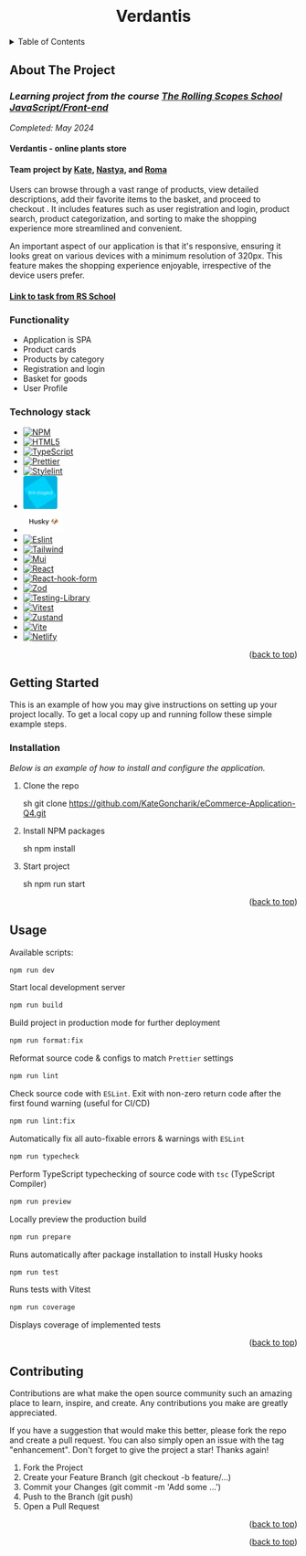 <a name="readme-top"></a>

<!-- PROJECT LOGO -->
<br />
<div align="center">

  <h1 align="center">Verdantis</h1>

</div>

<!-- TABLE OF CONTENTS -->
<details>
  <summary>Table of Contents</summary>
  <ol>
    <li>
      <a href="#about-the-project">About The Project</a>
      <ul>
        <li><a href="#technology-stack">Technology stack</a></li>
      </ul>
    </li>
    <li>
      <a href="#getting-started">Getting Started</a>
      <ul>
       <li><a href="#installation">Installation</a></li>
      </ul>
    </li>
    <li><a href="#usage">Usage</a></li>
    <li><a href="#contributing">Contributing</a></li>
  </ol>
</details>

<!-- ABOUT THE PROJECT -->

## About The Project

### _Learning project from the course [The Rolling Scopes School JavaScript/Front-end](https://rs.school/js/)_

_Completed: May 2024_

#### Verdantis - online plants store

#### Team project by [Kate](https://github.com/KateGoncharik), [Nastya](https://github.com/Mideli37), and [Roma](https://github.com/RamanKandratchyk)

Users can browse through a vast range of products, view detailed descriptions, add their favorite items to the basket, and proceed to checkout . It includes features such as user registration and login, product search, product categorization, and sorting to make the shopping experience more streamlined and convenient.

An important aspect of our application is that it's responsive, ensuring it looks great on various devices with a minimum resolution of 320px. This feature makes the shopping experience enjoyable, irrespective of the device users prefer.

#### [Link to task from RS School](https://github.com/rolling-scopes-school/tasks/blob/master/tasks/eCommerce-Application)

### Functionality

- Application is SPA
- Product cards
- Products by category
- Registration and login
- Basket for goods
- User Profile

### Technology stack

- [![NPM][NPM]][NPM-url]
- [![HTML5][HTML5]][HTML5-url]
- [![TypeScript][TypeScript]][TypeScript-url]
- [![Prettier][Prettier]][Prettier-url]
- [![Stylelint][Stylelint]][Stylelint-url]
- [![Lint-staged][Lint-staged]][Lint-staged-url]
- [![Husky][Husky]][Husky-url]
- [![Eslint][Eslint]][Eslint-url]
- [![Tailwind][Tailwind]][Tailwind-url]
- [![Mui][Mui]][Mui-url]
- [![React][React]][React-url]
- [![React-hook-form][React-hook-form]][React-hook-form-url]
- [![Zod][Zod]][Zod-url]
- [![Testing-Library][Testing-Library]][Testing-Library-url]
- [![Vitest][Vitest]][Vitest-url]
- [![Zustand][Zustand]][Zustand-url]
- [![Vite][Vite]][Vite-url]
- [![Netlify][Netlify]][Netlify-url]

<p align="right">(<a href="#readme-top">back to top</a>)</p>

<!-- GETTING STARTED -->

## Getting Started

This is an example of how you may give instructions on setting up your project locally.
To get a local copy up and running follow these simple example steps.

### Installation

_Below is an example of how to install and configure the application._

1. Clone the repo

   sh
   git clone <https://github.com/KateGoncharik/eCommerce-Application-Q4.git>

2. Install NPM packages

   sh
   npm install

3. Start project

   sh
   npm run start

<p align="right">(<a href="#readme-top">back to top</a>)</p>

<!-- USAGE EXAMPLES -->

## Usage

Available scripts:

```sh
npm run dev
```

Start local development server

```sh
npm run build
```

Build project in production mode for further deployment

```sh
npm run format:fix
```

Reformat source code & configs to match `Prettier` settings

```sh
npm run lint
```

Check source code with `ESLint`. Exit with non-zero return code after the first found warning (useful for CI/CD)

```sh
npm run lint:fix
```

Automatically fix all auto-fixable errors & warnings with `ESLint`

```sh
npm run typecheck
```

Perform TypeScript typechecking of source code with `tsc` (TypeScript Compiler)

```sh
npm run preview
```

Locally preview the production build

```sh
npm run prepare
```

Runs automatically after package installation to install Husky hooks

```sh
npm run test
```

Runs tests with Vitest

```sh
npm run coverage
```

Displays coverage of implemented tests

<p align="right">(<a href="#readme-top">back to top</a>)</p>

<!-- CONTRIBUTING -->

## Contributing

Contributions are what make the open source community such an amazing place to learn, inspire, and create. Any contributions you make are greatly appreciated.

If you have a suggestion that would make this better, please fork the repo and create a pull request. You can also simply open an issue with the tag "enhancement".
Don't forget to give the project a star! Thanks again!

1. Fork the Project
2. Create your Feature Branch (git checkout -b feature/...)
3. Commit your Changes (git commit -m 'Add some ...')
4. Push to the Branch (git push)
5. Open a Pull Request

<p align="right">(<a href="#readme-top">back to top</a>)</p>

<!-- MARKDOWN LINKS & IMAGES -->
<!-- https://www.markdownguide.org/basic-syntax/#reference-style-links -->

[NPM]: https://img.shields.io/badge/NPM-%23CB3837.svg?style=for-the-badge&logo=npm&logoColor=white
[NPM-url]: https://www.npmjs.com
[HTML5]: https://img.shields.io/badge/html5-%23E34F26.svg?style=for-the-badge&logo=html5&logoColor=white
[HTML5-url]: https://html.com/html5/
[TypeScript]: https://img.shields.io/badge/typescript-%23007ACC.svg?style=for-the-badge&logo=typescript&logoColor=white
[TypeScript-url]: https://www.typescriptlang.org
[React]: https://img.shields.io/badge/React-20232A?style=for-the-badge&logo=react&logoColor=61DAFB
[React-url]: https://https://react.dev/
[Tailwind]: https://img.shields.io/badge/Tailwind_CSS-38B2AC?style=for-the-badge&logo=tailwind-css&logoColor=white
[Tailwind-url]: https://img.shields.io/badge/
[Vite]: https://img.shields.io/badge/Vite-B73BFE?style=for-the-badge&logo=vite&logoColor=FFD62E
[Vite-url]: https://vitejs.dev/
[Mui]: https://img.shields.io/badge/Material%20UI-007FFF?style=for-the-badge&logo=mui&logoColor=white
[Mui-url]: https://mui.com/
[React-Hook-Form]: https://img.shields.io/badge/React%20Hook%20Form-%23EC5990.svg?style=for-the-badge&logo=reacthookform&logoColor=white
[React-hook-form-url]: https://react-hook-form.com/
[Netlify]: https://img.shields.io/badge/netlify-%23000000.svg?style=for-the-badge&logo=netlify&logoColor=#00C7B7
[Netlify-url]: https://www.netlify.com/
[Testing-Library]: https://img.shields.io/badge/-TestingLibrary-%23E33332?style=for-the-badge&logo=testing-library&logoColor=white
[Testing-Library-url]: https://testing-library.com/
[Vitest]: https://img.shields.io/badge/vitest-6E9F18?style=for-the-badge&logo=vitest&logoColor=white
[Vitest-url]: https://vitest.dev/
[Zustand]: https://img.shields.io/badge/zustand-%2320232a.svg?style=for-the-badge&logo=react&logoColor=%2361DAFB
[Zustand-url]: https://docs.pmnd.rs/zustand/getting-started/introduction
[Eslint]: https://img.shields.io/badge/eslint-3A33D1?style=for-the-badge&logo=eslint&logoColor=white
[Eslint-url]: https://eslint.org/
[Prettier]: https://img.shields.io/badge/prettier-1A2C34?style=for-the-badge&logo=prettier&logoColor=F7BA3E
[Prettier-url]: https://prettier.io/
[Stylelint]: https://img.shields.io/badge/stylelint-000?style=for-the-badge&logo=stylelint&logoColor=white
[Stylelint-url]: https://stylelint.io/
[Zod]: https://img.shields.io/badge/-Zod-3E67B1?style=flat&logo=zod&logoColor=white
[Zod-url]: https://zod.dev/
[Husky]: ./public/husky.png
[Husky-url]: https://typicode.github.io/husky/
[Lint-staged]: ./public/lint-staged.png
[Lint-staged-url]: https://npmjs.com/package/lint-staged/v/12.3.2

<p align="right">(<a href="#readme-top">back to top</a>)</p>

<!-- MARKDOWN LINKS & IMAGES -->
<!-- https://www.markdownguide.org/basic-syntax/#reference-style-links -->
